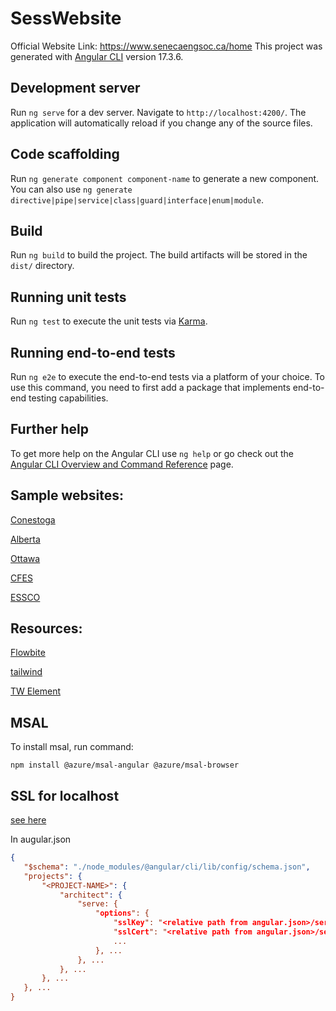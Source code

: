 # SessWebsite

Official Website Link: https://www.senecaengsoc.ca/home
This project was generated with [Angular CLI](https://github.com/angular/angular-cli) version 17.3.6.

## Development server

Run `ng serve` for a dev server. Navigate to `http://localhost:4200/`. The application will automatically reload if you change any of the source files.

## Code scaffolding

Run `ng generate component component-name` to generate a new component. You can also use `ng generate directive|pipe|service|class|guard|interface|enum|module`.

## Build

Run `ng build` to build the project. The build artifacts will be stored in the `dist/` directory.

## Running unit tests

Run `ng test` to execute the unit tests via [Karma](https://karma-runner.github.io).

## Running end-to-end tests

Run `ng e2e` to execute the end-to-end tests via a platform of your choice. To use this command, you need to first add a package that implements end-to-end testing capabilities.

## Further help

To get more help on the Angular CLI use `ng help` or go check out the [Angular CLI Overview and Command Reference](https://angular.io/cli) page.


## Sample websites:

[Conestoga](https://www.conestogaengsoc.com/about-us)

[Alberta](https://www.essualberta.ca/contact)

[Ottawa](https://www.essaeg.ca/)

[CFES](https://cfes.ca/)

[ESSCO](https://www.essco.ca/)



## Resources:

[Flowbite](https://flowbite.com/)

[tailwind](https://tailwindcss.com/)

[TW Element](https://tw-elements.com/docs/standard/components/carousel/)

## MSAL

To install msal, run command:

    npm install @azure/msal-angular @azure/msal-browser


## SSL for localhost

[see here](https://gist.github.com/cecilemuller/9492b848eb8fe46d462abeb26656c4f8)

In augular.json

```json
{
   "$schema": "./node_modules/@angular/cli/lib/config/schema.json",
   "projects": {
       "<PROJECT-NAME>": {
           "architect": {
               "serve: {
                   "options": {
                       "sslKey": "<relative path from angular.json>/server.key",
                       "sslCert": "<relative path from angular.json>/server.crt",
                       ...
                   }, ...
               }, ...
           }, ...
       }, ...
   }, ...
}
```

